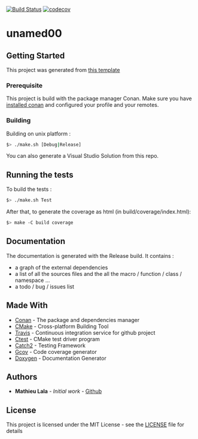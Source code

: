 [![Build Status](https://travis-ci.com/Mathieu-Lala/unamed00.svg?branch=master)](https://travis-ci.com/Mathieu-Lala/unamed00)
[![codecov](https://codecov.io/gh/Mathieu-Lala/unamed00/branch/master/graph/badge.svg)](https://codecov.io/gh/Mathieu-Lala/unamed00)

# unamed00

## Getting Started

This project was generated from [this template](https://github.com/Mathieu-Lala/template_cpp_project)

### Prerequisite

This project is build with the package manager Conan.
Make sure you have [installed conan](https://docs.conan.io/en/latest/installation.html) and configured your profile and your remotes.

### Building

Building on unix platform :

```bash
$> ./make.sh [Debug|Release]
```

You can also generate a Visual Studio Solution from this repo.

## Running the tests

To build the tests :

```bash
$> ./make.sh Test
```

After that, to generate the coverage as html (in build/coverage/index.html):

```bash
$> make -C build coverage
```

## Documentation

The documentation is generated with the Release build. It contains :

* a graph of the external dependencies
* a list of all the sources files and the all the macro / function / class / namespace ...
* a todo / bug / issues list

## Made With

* [Conan](https://conan.io/) - The package and dependencies manager
* [CMake](https://cmake.org/) - Cross-platform Building Tool
* [Travis](https://travis-ci.org/) - Continuous integration service for github project
* [Ctest](https://cmake.org/cmake/help/latest/manual/ctest.1.html) - CMake test driver program
* [Catch2](https://github.com/catchorg/Catch2) - Testing Framework
* [Gcov](https://gcc.gnu.org/onlinedocs/gcc/Gcov.html) - Code coverage generator
* [Doxygen](http://www.doxygen.nl/) - Documentation Generator

## Authors

* **Mathieu Lala** - *Initial work* - [Github](https://github.com/Mathieu-Lala)

## License

This project is licensed under the MIT License - see the [LICENSE](LICENSE.md) file for details

